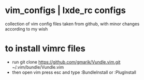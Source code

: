 # vim_configs | lxde_rc configs
collection of vim config files taken from github, with minor changes according to my wish 


# to install vimrc files

* run git clone https://github.com/gmarik/Vundle.vim.git ~/.vim/bundle/Vundle.vim
* then open vim press esc and type :BundleInstall or :PlugInstall
